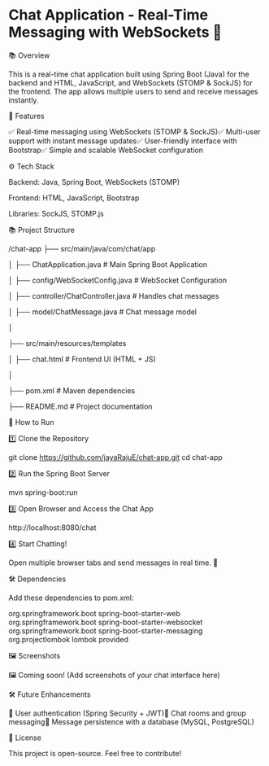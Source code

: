 # Chat Application - Real-Time Messaging with WebSockets 🚀

📚 Overview

This is a real-time chat application built using Spring Boot (Java) for the backend and HTML, JavaScript, and WebSockets (STOMP & SockJS) for the frontend. The app allows multiple users to send and receive messages instantly.

🌟 Features

✅ Real-time messaging using WebSockets (STOMP & SockJS)✅ Multi-user support with instant message updates✅ User-friendly interface with Bootstrap✅ Simple and scalable WebSocket configuration

⚙️ Tech Stack

Backend: Java, Spring Boot, WebSockets (STOMP)

Frontend: HTML, JavaScript, Bootstrap

Libraries: SockJS, STOMP.js

📚 Project Structure

/chat-app
 ├── src/main/java/com/chat/app
 
 │   ├── ChatApplication.java            # Main Spring Boot Application
 
 │   ├── config/WebSocketConfig.java     # WebSocket Configuration
 
 │   ├── controller/ChatController.java  # Handles chat messages
 
 │   ├── model/ChatMessage.java          # Chat message model
 
 │
 
 ├── src/main/resources/templates
 
 │   ├── chat.html                       # Frontend UI (HTML + JS)
 
 │
 
 ├── pom.xml                              # Maven dependencies
 
 ├── README.md                            # Project documentation

🚀 How to Run

1️⃣ Clone the Repository

git clone https://github.com/jayaRajuE/chat-app.git
cd chat-app

2️⃣ Run the Spring Boot Server

mvn spring-boot:run

3️⃣ Open Browser and Access the Chat App

http://localhost:8080/chat

4️⃣ Start Chatting!

Open multiple browser tabs and send messages in real time. 🎉

🛠️ Dependencies

Add these dependencies to pom.xml:

<dependencies>
    <dependency>
        <groupId>org.springframework.boot</groupId>
        <artifactId>spring-boot-starter-web</artifactId>
    </dependency>
    <dependency>
        <groupId>org.springframework.boot</groupId>
        <artifactId>spring-boot-starter-websocket</artifactId>
    </dependency>
    <dependency>
        <groupId>org.springframework.boot</groupId>
        <artifactId>spring-boot-starter-messaging</artifactId>
    </dependency>
    <dependency>
        <groupId>org.projectlombok</groupId>
        <artifactId>lombok</artifactId>
        <scope>provided</scope>
    </dependency>
</dependencies>

🖼️ Screenshots

🖼️ Coming soon! (Add screenshots of your chat interface here)

🛠️ Future Enhancements

🔹 User authentication (Spring Security + JWT)🔹 Chat rooms and group messaging🔹 Message persistence with a database (MySQL, PostgreSQL)

📝 License

This project is open-source. Feel free to contribute!

